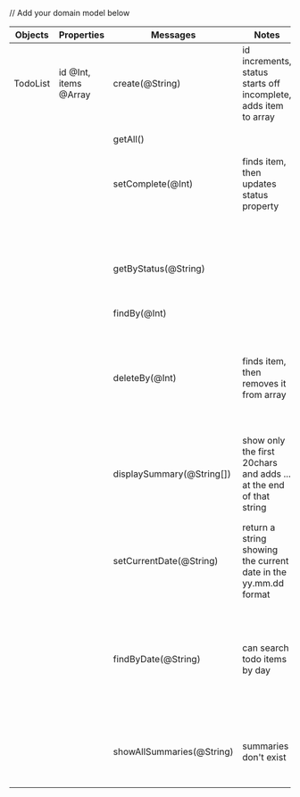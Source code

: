 // Add your domain model below

Objects | Properties | Messages | Notes | Scenario | Output | Example
------- | ---------- | -------- | ----- | -------- | ------ | -------
TodoList | id @Int, items @Array | create(@String) | id increments, status starts off incomplete, adds item to array | | todo item | `create('hello') => {id: 1, text: "hello", status: "incomplete"}`
| | | getAll() | | | all items | `showAll() => [{id: 1, text: "hello", status: "incomplete"}]`
| | | setComplete(@Int) | finds item, then updates status property | item exists | updated todo item | `setComplete(1) => {id: 1, text: "hello", status: "complete"}`
| | | | | item does not exist | thrown error | `setComplete(1) => thrown error "Item not Found"`
| | | getByStatus(@String) | | | array, filtered by property status | `getByStatus("incomplete") => [{id: 1, text: "hello", status: "incomplete"}]`
| | | findBy(@Int) | | item exists |item | `findBy(1) => {id: 1, text: "hello", status: "incomplete"}`
| | | | | item does not exist | thrown error | `findBy(1) => thrown error "Item not Found"`
| | | deleteBy(@Int) | finds item, then removes it from array | item exists | item | `deleteBy(@Int) => {id: 1, text: "hello", status: "incomplete"}`
| | | | | item does not exist | thrown error | `deleteBy(@Int) => thrown error "Item not Found"`
| | | displaySummary(@String[]) | show only the first 20chars and adds ... at the end of that string | there is only one item in the list  / there are two items or more in the list | 20 char.-long string / item.text (as a string)
| | | setCurrentDate(@String)| return a string showing the current date in the yy.mm.dd format |
| | | findByDate(@String) | can search todo items by day | date exist / date does not exist or is invalid | a list of the todos matching that date / an empty list (+ throw an error)
| | | showAllSummaries(@String) | summaries don't exist | shows a list (array) of all the summaries / an empty list
